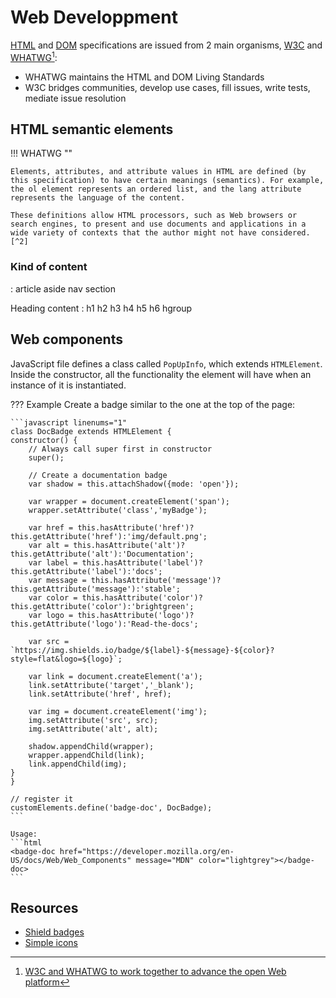 # Web Developpment

[HTML](https://html.spec.whatwg.org) and [DOM](https://dom.spec.whatwg.org) specifications are issued from 2 main organisms, [W3C](https://www.w3.org) and [WHATWG](https://whatwg.org)[^1]:

- WHATWG maintains the HTML and DOM Living Standards
- W3C bridges communities, develop use cases, fill issues, write tests, mediate issue resolution


## HTML semantic elements

!!! WHATWG ""
 
    Elements, attributes, and attribute values in HTML are defined (by this specification) to have certain meanings (semantics). For example, the ol element represents an ordered list, and the lang attribute represents the language of the content.

    These definitions allow HTML processors, such as Web browsers or search engines, to present and use documents and applications in a wide variety of contexts that the author might not have considered.[^2]


### Kind of content


: article aside nav section

Heading content
:  h1 h2 h3 h4 h5 h6 hgroup



<object id="koc" data="https://html.spec.whatwg.org/images/content-venn.svg" ></object>




## Web components


<badge-doc href="https://developer.mozilla.org/en-US/docs/Web/Web_Components" message="MDN" color="lightgrey"></badge-doc>


JavaScript file defines a class called `PopUpInfo`, which extends `HTMLElement`. Inside the constructor, all the functionality the element will have when an instance of it is instantiated.

??? Example 
	Create a badge similar to the one at the top of the page:

	```javascript linenums="1"
	class DocBadge extends HTMLElement {
	constructor() {
		// Always call super first in constructor
		super();

		// Create a documentation badge
		var shadow = this.attachShadow({mode: 'open'});

		var wrapper = document.createElement('span');
		wrapper.setAttribute('class','myBadge');

		var href = this.hasAttribute('href')?this.getAttribute('href'):'img/default.png';
		var alt = this.hasAttribute('alt')?this.getAttribute('alt'):'Documentation';
		var label = this.hasAttribute('label')?this.getAttribute('label'):'docs';
		var message = this.hasAttribute('message')?this.getAttribute('message'):'stable';
		var color = this.hasAttribute('color')?this.getAttribute('color'):'brightgreen';
		var logo = this.hasAttribute('logo')?this.getAttribute('logo'):'Read-the-docs';

		var src = `https://img.shields.io/badge/${label}-${message}-${color}?style=flat&logo=${logo}`;
		
		var link = document.createElement('a');
		link.setAttribute('target','_blank');
		link.setAttribute('href', href);

		var img = document.createElement('img');
		img.setAttribute('src', src);
		img.setAttribute('alt', alt);

		shadow.appendChild(wrapper);
		wrapper.appendChild(link);
		link.appendChild(img);
	}
	}

	// register it
	customElements.define('badge-doc', DocBadge);
	```

	Usage:
	```html
	<badge-doc href="https://developer.mozilla.org/en-US/docs/Web/Web_Components" message="MDN" color="lightgrey"></badge-doc>
	```



## Resources

- [Shield badges](https://shields.io/)
- [Simple icons](https://simpleicons.org/)

[^1]: [W3C and WHATWG to work together to advance the open Web platform](https://www.w3.org/blog/2019/05/w3c-and-whatwg-to-work-together-to-advance-the-open-web-platform/)
[^2]: [WHATWG spec](https://html.spec.whatwg.org/multipage/dom.html#semantics-2)


